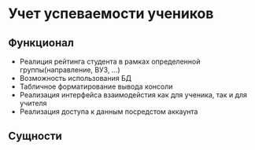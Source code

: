 
# Учет успеваемости учеников





## Функционал

- Реалиция рейтинга студента в рамках определенной группы(направление, ВУЗ, ...)
- Возможность использования БД
- Табличное форматирование вывода консоли
- Реализация интерфейса взаимодейстия как для ученика, так и для учителя
- Реализация доступа к данным посредстом аккаунта
## Сущности